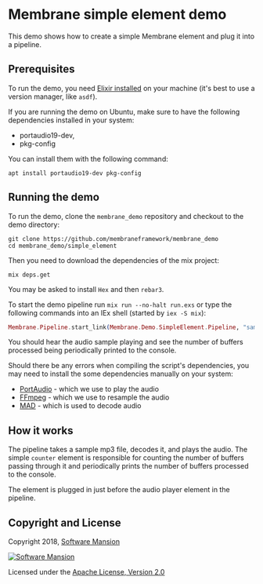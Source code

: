 # Membrane simple element demo

This demo shows how to create a simple Membrane element and plug it into a pipeline.

## Prerequisites

To run the demo, you need [Elixir installed](https://elixir-lang.org/install.html) on your machine (it's best to use a version manager, like `asdf`).

If you are running the demo on Ubuntu, make sure to have the following dependencies installed in your system:
- portaudio19-dev,
- pkg-config 

You can install them with the following command:
```shell
apt install portaudio19-dev pkg-config
```

## Running the demo

To run the demo, clone the `membrane_demo` repository and checkout to the demo directory:

```shell
git clone https://github.com/membraneframework/membrane_demo
cd membrane_demo/simple_element
```

Then you need to download the dependencies of the mix project:

```shell
mix deps.get
```

You may be asked to install `Hex` and then `rebar3`.

To start the demo pipeline run `mix run --no-halt run.exs` or type the following commands into an IEx shell (started by `iex -S mix`):

```elixir
Membrane.Pipeline.start_link(Membrane.Demo.SimpleElement.Pipeline, "sample.mp3")
```

You should hear the audio sample playing and see the number of buffers processed being periodically printed to the console.

Should there be any errors when compiling the script's dependencies, you may need to install the some dependencies manually on your system:
* [PortAudio](https://www.portaudio.com/) - which we use to play the audio
* [FFmpeg](https://ffmpeg.org/) - which we use to resample the audio
* [MAD](https://www.underbit.com/products/mad/) - which is used to decode audio

## How it works

The pipeline takes a sample mp3 file, decodes it, and plays the audio.
The simple `counter` element is responsible for counting the number of buffers
passing through it and periodically prints the number of buffers processed to the console.

The element is plugged in just before the audio player element in the pipeline.

## Copyright and License

Copyright 2018, [Software Mansion](https://swmansion.com/?utm_source=git&utm_medium=readme&utm_campaign=membrane)

[![Software Mansion](https://membraneframework.github.io/static/logo/swm_logo_readme.png)](https://swmansion.com/?utm_source=git&utm_medium=readme&utm_campaign=membrane)

Licensed under the [Apache License, Version 2.0](LICENSE)
